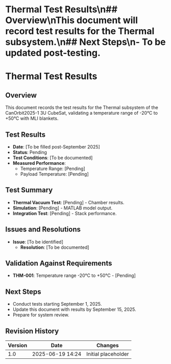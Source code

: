 # Thermal Test Results\n## Overview\nThis document will record test results for the Thermal subsystem.\n## Next Steps\n- To be updated post-testing.
# Thermal Test Results
## Overview
This document records the test results for the Thermal subsystem of the CanOrbit2025-1 3U CubeSat, validating a temperature range of -20°C to +50°C with MLI blankets.

## Test Results
- **Date**: [To be filled post-September 2025]
- **Status**: Pending
- **Test Conditions**: [To be documented]
- **Measured Performance**:
  - Temperature Range: [Pending]
  - Payload Temperature: [Pending]

## Test Summary
- **Thermal Vacuum Test**: [Pending] - Chamber results.
- **Simulation**: [Pending] - MATLAB model output.
- **Integration Test**: [Pending] - Stack performance.

## Issues and Resolutions
- **Issue**: [To be identified]
  - **Resolution**: [To be documented]

## Validation Against Requirements
- **THM-001**: Temperature range -20°C to +50°C - [Pending]

## Next Steps
- Conduct tests starting September 1, 2025.
- Update this document with results by September 15, 2025.
- Prepare for system review.

## Revision History
| Version | Date             | Changes             |
|---------|------------------|---------------------|
| 1.0     | 2025-06-19 14:24 | Initial placeholder |